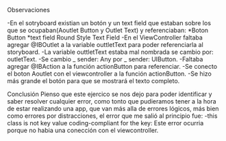 Observaciones

-En el sotryboard existian un botón y un text field que estaban sobre los que se ocupaban(Aoutlet Button y Outlet Text) y referenciaban:
	*Boton Button
	*text field Round Style Text Field
-En el ViewController faltaba agregar  @IBOutlet a la variable outtletText para poder referenciarla al storyboard.
-La variable outtletText estaba mal nombrada se cambio por: outletText.
-Se cambio _ sender: Any por _ sender: UIButton.
-Faltaba agregar @IBAction a la función actionButton para referenciar.
-Se conecto el boton Aoutlet con el viewcontroller a la función actionButton.
-Se hizo más grande el botón para que se mostrará el texto completo.


Conclusión
Pienso que este ejercico se nos dejo para poder identificar y saber resolver cualquier error, como tonto que pudieramos tener a la hora de estar realizando una app, que van más alla de errores lógicos, más bien como errores por distracciones, el error que me salió al principio fue:
	-this class is not key value coding-compliant for the key:
	  Este error ocurria porque no habia una conección con el viewcontroller.

